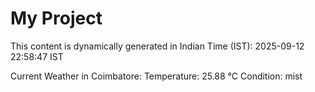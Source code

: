 # My Project

This content is dynamically generated in Indian Time (IST): 2025-09-12 22:58:47 IST


Current Weather in Coimbatore:
Temperature: 25.88 °C
Condition: mist
